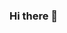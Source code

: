 ### Hi there 👋

<!--
**adryanev/adryanev** is a ✨ _special_ ✨ repository because its `README.md` (this file) appears on your GitHub profile.

Here are some ideas to get you started:

![GitHub Streak](https://github-readme-streak-stats.herokuapp.com?user=adryanev&theme=synthwave&hide_border=true)

![GitHub stats](https://github-readme-stats.vercel.app/api?username=adryanev&show_icons=true&theme=synthwave)


![Top Langs](https://github-readme-stats.vercel.app/api/top-langs/?username=adryanev&theme=synthwave&layout=compact&hide_border=true&count_private=true&show_icons=true)

